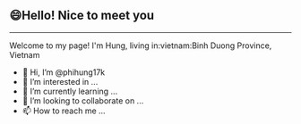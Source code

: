 ## :smile:Hello! Nice to meet you 
<hr>
Welcome to my page!
I'm Hung, living in:vietnam:Binh Duong Province, Vietnam


- 👋 Hi, I’m @phihung17k
- 👀 I’m interested in ...
- 🌱 I’m currently learning ...
- 💞️ I’m looking to collaborate on ...
- 📫 How to reach me ...

<!---
phihung17k/phihung17k is a ✨ special ✨ repository because its `README.md` (this file) appears on your GitHub profile.
You can click the Preview link to take a look at your changes.
--->
 
